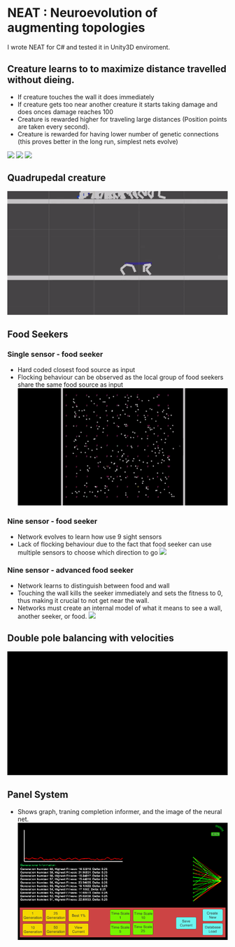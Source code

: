 # NEAT : Neuroevolution of augmenting topologies
I wrote NEAT for C# and tested it in Unity3D enviroment. 

## Creature learns to to maximize distance travelled without dieing. 
- If creature touches the wall it does immediately
- If creature gets too near another creature it starts taking damage and does onces damage reaches 100 
- Creature is rewarded higher for traveling large distances (Position points are taken every second). 
- Creature is rewarded for having lower number of genetic connections (this proves better in the long run, simplest nets evolve)

![](https://github.com/InderPabla/NEAT/blob/master/Images/2.gif)
![](https://github.com/InderPabla/NEAT/blob/master/Images/3.gif)
![](https://github.com/InderPabla/NEAT/blob/master/Images/1.gif)

## Quadrupedal creature
![](https://github.com/InderPabla/NEAT/blob/master/Images/4.gif)

## Food Seekers
### Single sensor - food seeker 
- Hard coded closest food source as input 
- Flocking behaviour can be observed as the local group of food seekers share the same food source as input 
![](https://github.com/InderPabla/NEAT/blob/master/Images/5.gif)

### Nine sensor - food seeker 
- Network evolves to learn how use 9 sight sensors
- Lack of flocking behaviour due to the fact that food seeker can use multiple sensors to choose which direction to go
![](https://github.com/InderPabla/NEAT/blob/master/Images/7.gif)

### Nine sensor - advanced food seeker 
- Network learns to distinguish between food and wall 
- Touching the wall kills the seeker immediately and sets the fitness to 0, thus making it crucial to not get near the wall. 
- Networks must create an internal model of what it means to see a wall, another seeker, or food. 
![](https://github.com/InderPabla/NEAT/blob/master/Images/8.gif)

## Double pole balancing with velocities
![](https://github.com/InderPabla/NEAT/blob/master/Images/6.gif)

## Panel System 
- Shows graph, traning completion informer, and the image of the neural net.
![Alt text](https://github.com/InderPabla/NEAT/blob/master/Images/9.PNG "Panel System")


